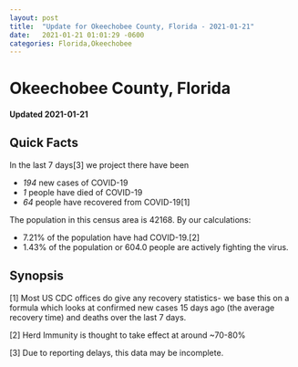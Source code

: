 ```yaml
---
layout: post
title:  "Update for Okeechobee County, Florida - 2021-01-21"
date:   2021-01-21 01:01:29 -0600
categories: Florida,Okeechobee
---
```


# Okeechobee County, Florida
#### Updated 2021-01-21

## Quick Facts

In the last 7 days[3] we project there have been
- *194* new cases of COVID-19
- *1* people have died of COVID-19
- *64* people have recovered from COVID-19[1]

The population in this census area is 42168. By our calculations:
- 7.21% of the population have had COVID-19.[2]
- 1.43% of the population or 604.0 people are actively fighting the virus.

## Synopsis




[1] Most US CDC offices do give any recovery statistics- we base this on a formula which looks at confirmed new cases
15 days ago (the average recovery time) and deaths over the last 7 days.

[2] Herd Immunity is thought to take effect at around ~70-80%

[3] Due to reporting delays, this data may be incomplete.
 
    